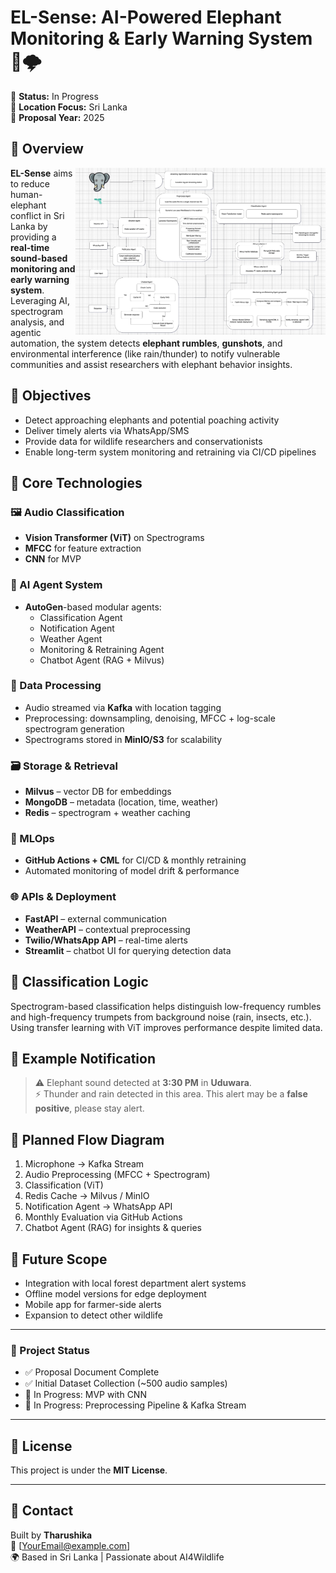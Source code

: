 # EL-Sense: AI-Powered Elephant Monitoring & Early Warning System 🐘🌩️

🚧 **Status:** In Progress  
📍 **Location Focus:** Sri Lanka  
📅 **Proposal Year:** 2025  

## 📌 Overview

<img align="right" src="el-sense-diagram.png" width="400" alt="EL-Sense System Architecture">


**EL-Sense** aims to reduce human-elephant conflict in Sri Lanka by providing a **real-time sound-based monitoring and early warning system**. Leveraging AI, spectrogram analysis, and agentic automation, the system detects **elephant rumbles**, **gunshots**, and environmental interference (like rain/thunder) to notify vulnerable communities and assist researchers with elephant behavior insights.


## 🎯 Objectives

- Detect approaching elephants and potential poaching activity
- Deliver timely alerts via WhatsApp/SMS
- Provide data for wildlife researchers and conservationists
- Enable long-term system monitoring and retraining via CI/CD pipelines

## 🧠 Core Technologies

### 🖼️ Audio Classification
- **Vision Transformer (ViT)** on Spectrograms
- **MFCC** for feature extraction
- **CNN** for MVP

### 🧩 AI Agent System
- **AutoGen**-based modular agents:
  - Classification Agent
  - Notification Agent
  - Weather Agent
  - Monitoring & Retraining Agent
  - Chatbot Agent (RAG + Milvus)

### 🧪 Data Processing
- Audio streamed via **Kafka** with location tagging
- Preprocessing: downsampling, denoising, MFCC + log-scale spectrogram generation
- Spectrograms stored in **MinIO/S3** for scalability

### 🗃️ Storage & Retrieval
- **Milvus** – vector DB for embeddings
- **MongoDB** – metadata (location, time, weather)
- **Redis** – spectrogram + weather caching

### 🔁 MLOps
- **GitHub Actions + CML** for CI/CD & monthly retraining
- Automated monitoring of model drift & performance

### 🌐 APIs & Deployment
- **FastAPI** – external communication
- **WeatherAPI** – contextual preprocessing
- **Twilio/WhatsApp API** – real-time alerts
- **Streamlit** – chatbot UI for querying detection data

## 🧪 Classification Logic

Spectrogram-based classification helps distinguish low-frequency rumbles and high-frequency trumpets from background noise (rain, insects, etc.). Using transfer learning with ViT improves performance despite limited data.

## 💬 Example Notification

> ⚠️ Elephant sound detected at **3:30 PM** in **Uduwara**.  
> ⚡ Thunder and rain detected in this area. This alert may be a **false positive**, please stay alert.

## 🔁 Planned Flow Diagram

1. Microphone → Kafka Stream  
2. Audio Preprocessing (MFCC + Spectrogram)  
3. Classification (ViT)  
4. Redis Cache → Milvus / MinIO  
5. Notification Agent → WhatsApp API  
6. Monthly Evaluation via GitHub Actions  
7. Chatbot Agent (RAG) for insights & queries  

## 🧠 Future Scope

- Integration with local forest department alert systems
- Offline model versions for edge deployment
- Mobile app for farmer-side alerts
- Expansion to detect other wildlife

---

### 📂 Project Status
- ✅ Proposal Document Complete  
- ✅ Initial Dataset Collection (~500 audio samples)  
- 🔁 In Progress: MVP with CNN  
- 🔁 In Progress: Preprocessing Pipeline & Kafka Stream

---

## 📜 License
This project is under the **MIT License**.

---

## 🤝 Contact
Built by **Tharushika**  
📧 [YourEmail@example.com]  
🌍 Based in Sri Lanka | Passionate about AI4Wildlife

